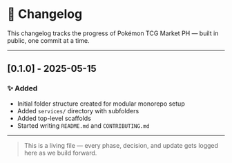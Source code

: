 # 📓 Changelog

This changelog tracks the progress of Pokémon TCG Market PH — built in public, one commit at a time.

---

## [0.1.0] - 2025-05-15

### ✨ Added
- Initial folder structure created for modular monorepo setup
- Added `services/` directory with subfolders
- Added top-level scaffolds
- Started writing `README.md` and `CONTRIBUTING.md`

---

> This is a living file — every phase, decision, and update gets logged here as we build forward.
